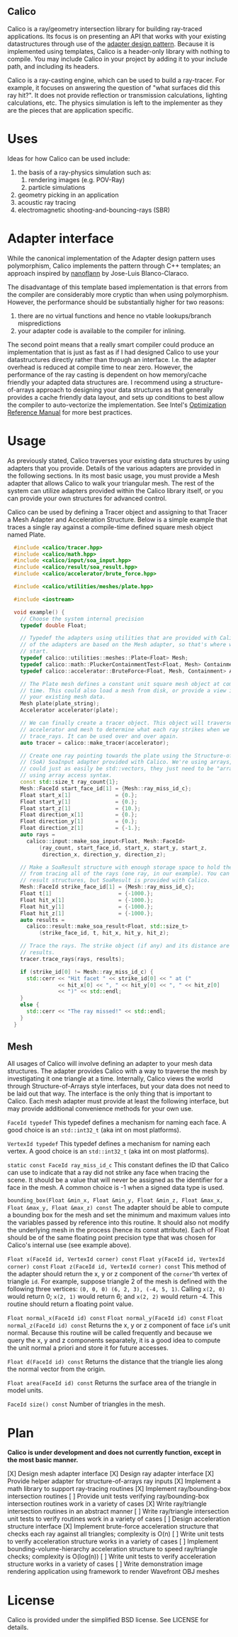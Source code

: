 Calico
------

Calico is a ray/geometry intersection library for building ray-traced applications.  Its focus is on presenting an API that works with your existing datastructures through use of the [adapter design pattern](http://sourcemaking.com/design_patterns/adapter). Because it is implemented using templates, Calico is a header-only library with nothing to compile. You may include Calico in your project by adding it to your include path, and including its headers.

Calico is a ray-casting engine, which can be used to build a ray-tracer. For example, it focuses on answering the question of "what surfaces did this ray hit?".  It does not provide reflection or transmission calculations, lighting calculations, etc.  The physics simulation is left to the implementer as they are the pieces that are application specific.

Uses
====
Ideas for how Calico can be used include:

1. the basis of a ray-physics simulation such as:
   1. rendering images (e.g. POV-Ray)
   2. particle simulations
2. geometry picking in an application
3. acoustic ray tracing
4. electromagnetic shooting-and-bouncing-rays (SBR)


Adapter interface
=================

While the canonical implementation of the Adapter design pattern uses polymorphism, Calico implements the pattern through C++ templates; an approach inspired by [nanoflann](https://github.com/jlblancoc/nanoflann) by Jose-Luis Blanco-Claraco.

The disadvantage of this template based implementation is that errors from the compiler are considerably more cryptic than when using polymorphism.  However, the performance should be substantially higher for two reasons:

1. there are no virtual functions and hence no vtable lookups/branch mispredictions
2. your adapter code is available to the compiler for inlining.

The second point means that a really smart compiler could produce an implementation that is just as fast as if I had designed Calico to use your datastructures directly rather than through an interface.  I.e. the adapter overhead is reduced at compile time to near zero. However, the performance of the ray casting is dependent on how memory/cache friendly your adapted data structures are. I recommend using a structure-of-arrays approach to designing your data structures as that generally provides a cache friendly data layout, and sets up conditions to best allow the compiler to auto-vectorize the
implementation. See Intel's [Optimization Reference Manual](http://www.intel.com/content/www/us/en/architecture-and-technology/64-ia-32-architectures-optimization-manual.html) for more best practices.

Usage
=====
As previously stated, Calico traverses your existing data structures by using adapters that you provide. Details of the various adapters are provided in the following sections. In its most basic usage, you must provide a Mesh adapter that allows Calico to walk your triangular mesh. The rest of the system can utilize adapters provided within the Calico library itself, or you can provide your own structures for advanced control.

Calico can be used by defining a Tracer object and assigning to that Tracer a Mesh Adapter and Acceleration Structure. Below is a simple example that traces a single ray against a compile-time defined square mesh object named Plate.

```C++
  #include <calico/tracer.hpp>
  #include <calico/math.hpp>
  #include <calico/input/soa_input.hpp>
  #include <calico/result/soa_result.hpp>
  #include <calico/accelerator/brute_force.hpp>

  #include <calico/utilities/meshes/plate.hpp>

  #include <iostream>

  void example() {
    // Choose the system internal precision
    typedef double Float;

    // Typedef the adapters using utilities that are provided with Calico.  Many
    // of the adapters are based on the Mesh adapter, so that's where we must
    // start.
    typedef calico::utilities::meshes::Plate<Float> Mesh;
    typedef calico::math::PluckerContainmentTest<Float, Mesh> Containment;
    typedef calico::accelerator::BruteForce<Float, Mesh, Containment> Accelerator;

    // The Plate mesh defines a constant unit square mesh object at compile
    // time. This could also load a mesh from disk, or provide a view into
    // your existing mesh data.
    Mesh plate(plate_string);
    Accelerator accelerator(plate);

    // We can finally create a tracer object. This object will traverse the
    // accelerator and mesh to determine what each ray strikes when we call
    // trace_rays. It can be used over and over again. 
    auto tracer = calico::make_tracer(accelerator);

    // Create one ray pointing towards the plate using the Structure-of-Arrays
    // (SoA) SoaInput adapter provided with Calico. We're using arrays, but these
    // could just as easily be std::vectors, they just need to be "array-like"
    // using array access syntax.
    const std::size_t ray_count{1};
    Mesh::FaceId start_face_id[1] = {Mesh::ray_miss_id_c};
    Float start_x[1]              = {0.};
    Float start_y[1]              = {0.};
    Float start_z[1]              = {10.};
    Float direction_x[1]          = {0.};
    Float direction_y[1]          = {0.};
    Float direction_z[1]          = {-1.};
    auto rays =
      calico::input::make_soa_input<Float, Mesh::FaceId>
          (ray_count, start_face_id, start_x, start_y, start_z,
           direction_x, direction_y, direction_z);

    // Make a SoaResult structure with enough storage space to hold the results
    // from tracing all of the rays (one ray, in our example). You can write your 
    // result structures, but SoaResult is provided with Calico.
    Mesh::FaceId strike_face_id[1] = {Mesh::ray_miss_id_c};
    Float t[1]                     = {-1000.};
    Float hit_x[1]                 = {-1000.};
    Float hit_y[1]                 = {-1000.};
    Float hit_z[1]                 = {-1000.};
    auto results =
      calico::result::make_soa_result<Float, std::size_t>
          (strike_face_id, t, hit_x, hit_y, hit_z);

    // Trace the rays. The strike object (if any) and its distance are stored in
    // results.
    tracer.trace_rays(rays, results);

    if (strike_id[0] != Mesh::ray_miss_id_c) {
      std::cerr << "Hit facet " << strike_id[0] << " at ("
                << hit_x[0] << ", " << hit_y[0] << ", " << hit_z[0]
                << ")" << std::endl;
    }
    else {
      std::cerr << "The ray missed!" << std::endl;
    }
  }
```

Mesh
----

All usages of Calico will involve defining an adapter to your mesh data structures. The adapter provides Calico with a way to traverse the mesh by investigating it one triangle at a time. Internally, Calico views the world through Structure-of-Arrays style interfaces, but your data does not need to be laid out that way. The interface is the only thing that is important to Calico. Each mesh adapter must provide at least the following interface, but may provide additional convenience methods for your own use.

  `FaceId typedef`
   This typedef defines a mechanism for naming each face. A good choice is an `std::int32_t` (aka int on most platforms).

  `VertexId typedef`
   This typedef defines a mechanism for naming each vertex. A good choice is an `std::int32_t` (aka int on most platforms).

  `static const FaceId ray_miss_id_c`
   This constant defines the ID that Calico can use to indicate that a ray did not strike any face when tracing the scene. It should be a value that will never be assigned as the identifier for a face in the mesh. A common choice is -1 when a signed data type is used.

  `bounding_box(Float &min_x, Float &min_y, Float &min_z,
                Float &max_x, Float &max_y, Float &max_z) const`
   The adapter should be able to compute a bounding box for the mesh and set the minimum and maximum values into the variables passed by reference into this routine. It should also not modify the underlying mesh in the process (hence its const attribute). Each of Float should be of the same floating point precision type that was chosen for Calico's internal use (see example above).

  `Float x(FaceId id, VertexId corner) const`
  `Float y(FaceId id, VertexId corner) const`
  `Float z(FaceId id, VertexId corner) const`
   This method of the adapter should return the x, y or z component of the `corner`'th vertex of triangle `id`. For example, suppose triangle 2 of the mesh is defined with the following three vertices: `(0, 0, 0) (6, 2, 3), (-4, 5, 1)`. Calling `x(2, 0)` would return 0; `x(2, 1)` would return 6; and `x(2, 2)` would return -4. This routine should return a floating point value.

  `Float normal_x(FaceId id) const`
  `Float normal_y(FaceId id) const`
  `Float normal_z(FaceId id) const`
   Returns the x, y or z component of face `id`'s unit normal. Because this routine will be called frequently and because we query the x, y and z components separately, it is a good idea to compute the unit normal a priori and store it for future accesses.

  `Float d(FaceId id) const`
   Returns the distance that the triangle lies along the normal vector from the origin.

  `Float area(FaceId id) const`
   Returns the surface area of the triangle in model units.

  `FaceId size() const`
   Number of triangles in the mesh.

Plan
====

**Calico is under development and does not currently function, except in the most basic manner.**

[X] Design mesh adapter interface
[X] Design ray adapter interface
  [X] Provide helper adapter for structure-of-arrays ray inputs
[X] Implement a math library to support ray-tracing routines
[X] Implement ray/bounding-box intersection routines
  [ ] Provide unit tests verifying ray/bounding-box intersection routines work in a variety of cases
[X] Write ray/triangle intersection routines in an abstract manner
  [ ] Write ray/triangle intersection unit tests to verify routines work in a variety of cases
[ ] Design acceleration structure interface
  [X] Implement brute-force acceleration structure that checks each ray against all triangles; complexity is O(n)
    [ ] Write unit tests to verify acceleration structure works in a variety of cases
  [ ] Implement bounding-volume-hierarchy acceleration structure to speed ray/triangle checks; complexity is O(log(n))
    [ ] Write unit tests to verify acceleration structure works in a variety of cases
[ ] Write demonstration image rendering application using framework to render Wavefront OBJ meshes

License
=======
Calico is provided under the simplified BSD license.  See LICENSE for details.
